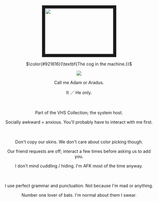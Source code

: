 <p align="center">
<img src="https://intruderalert.carrd.co/assets/images/image01.png?v=9fadd0d3)" width="225" height="150" border="10"/>
<p align="center">
$\color{#921616}{\textbf{The cog in the machine.}}$
</p>

<p align="center">
<img src="https://files.catbox.moe/ys15gm.png"/>

<p align="center">
Call me Adam or Aradus.
<p align="center">
It ／ He only.
  
ㅤ
<p align="center">
Part of the VHS Collection; the system host.
<p align="center">
Socially awkward + anxious. You'll probably have to interact with me first.

  ㅤ
<p align="center">
Don't copy our skins. We don't care about color picking though.
<p align="center">
Our friend requests are off; interact a few times before asking us to add you.
<p align="center">
I don't mind cuddling / hiding. I'm AFK most of the time anyway.

  ㅤ
<p align="center">
I use perfect grammar and punctuation. Not because I'm mad or anything.
<p align="center">
Number one lover of bats. I'm normal about them I swear.
